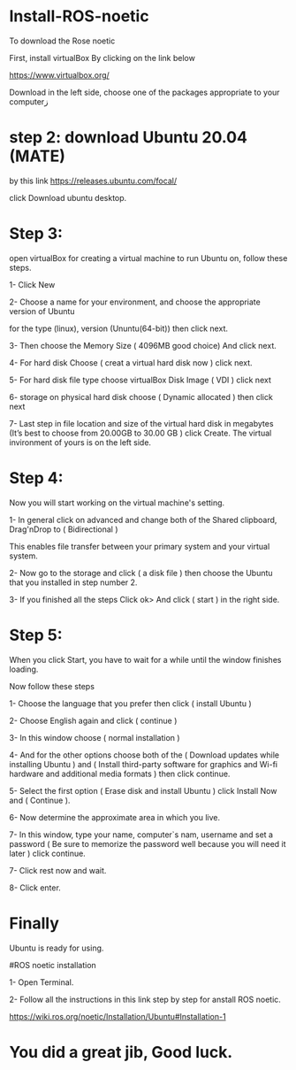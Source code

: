 # Install-ROS-noetic
To download the Rose noetic

First, install virtualBox By clicking on the link below 

https://www.virtualbox.org/

Download in the left side, choose one of the packages appropriate to your computerز

# step 2: download Ubuntu 20.04 (MATE)
by this link https://releases.ubuntu.com/focal/

click Download ubuntu desktop. 

# Step 3: 
open virtualBox for creating a virtual machine to run Ubuntu on, follow these steps.

1- Click New

2- Choose a name for your environment, and choose the appropriate version of Ubuntu 

for the type (linux), version (Ununtu(64-bit)) then click next.

3- Then choose the Memory Size ( 4096MB good choice) And click next.

4- For hard disk Choose ( creat a virtual hard disk now ) click next.

5- For hard disk file type choose virtualBox Disk Image ( VDI ) click next 

6- storage on physical hard disk choose ( Dynamic allocated ) then click next 

7- Last step in file location and size of the virtual hard disk in megabytes (It’s best to choose from 20.00GB to 30.00 GB ) click Create.
The virtual invironment of yours is on the left side.

# Step 4:
Now you will start working on the virtual machine's setting.

1- In general click on advanced and change both of the Shared clipboard, Drag'nDrop to ( Bidirectional )

This enables file transfer between your primary system and your virtual system.

2- Now go to the storage and click ( a disk file ) then choose the Ubuntu that you installed in step number 2. 

3- If you finished all the steps Click ok>
And click ( start ) in the right side.

# Step 5: 
When you click Start, you have to wait for a while until the window finishes loading.

Now follow these steps 

1- Choose the language that you prefer then click ( install Ubuntu ) 

2- Choose English again and click ( continue ) 

3- In this window choose ( normal installation ) 

4- And for the other options choose both of the ( Download updates while installing Ubuntu ) and ( Install third-party software for graphics and Wi-fi hardware and additional media formats ) then click continue.

5- Select the first option ( Erase disk and install Ubuntu ) click Install Now and ( Continue ). 

6- Now determine the approximate area in which you live. 

7- In this window, type your name, computer`s nam, username and set a password ( Be sure to memorize the password well because you will need it later ) click continue. 

7- Click rest now and wait.

8- Click enter.

# Finally 
Ubuntu is ready for using.

#ROS noetic installation 

1- Open Terminal.

2- Follow all the instructions in this link step by step for anstall ROS noetic.

https://wiki.ros.org/noetic/Installation/Ubuntu#Installation-1

# You did a great jib, Good luck.
 
